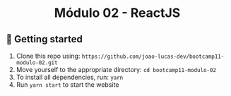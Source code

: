 <h1 align="center">Módulo 02 - ReactJS</h1>


## :electric_plug: Getting started

1. Clone this repo using: `https://github.com/joao-lucas-dev/bootcamp11-modulo-02.git`
2. Move yourself to the appropriate directory: `cd bootcamp11-modulo-02`
3. To install all dependencies, run: `yarn`
4. Run `yarn start` to start the website
